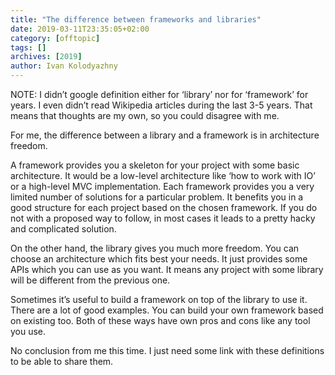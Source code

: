 ```yaml
---
title: "The difference between frameworks and libraries"
date: 2019-03-11T23:35:05+02:00
category: [offtopic]
tags: []
archives: [2019]
author: Ivan Kolodyazhny
---
```


NOTE: I didn’t google definition either for ‘library’ nor for ‘framework’ for
years. I even didn’t read Wikipedia articles during the last 3-5 years. That
means that thoughts are my own, so you could disagree with me.

For me, the difference between a library and a framework is in architecture
freedom.

A framework provides you a skeleton for your project with some basic
architecture. It would be a low-level architecture like ‘how to work with IO’
or a high-level MVC implementation. Each framework provides you a very limited
number of solutions for a particular problem. It benefits you in a good
structure for each project based on the chosen framework. If you do not
with a proposed way to follow, in most cases it leads to a pretty hacky and
complicated solution.

On the other hand, the library gives you much more freedom. You can choose an
architecture which fits best your needs. It just provides some APIs which you
can use as you want. It means any project with some library will be different
from the previous one.

Sometimes it’s useful to build a framework on top of the library to use it.
There are a lot of good examples. You can build your own framework based on
existing too. Both of these ways have own pros and cons like any tool you use.

No conclusion from me this time. I just need some link with these definitions
to be able to share them.
